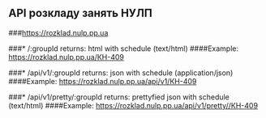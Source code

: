 ## API розкладу занять НУЛП
###https://rozklad.nulp.pp.ua

###* /:groupId
returns: html with schedule (text/html)
####Example: https://rozklad.nulp.pp.ua/КН-409

###* /api/v1/:groupId
returns: json with schedule (application/json)
####Example: https://rozklad.nulp.pp.ua/api/v1/КН-409

###* /api/v1/pretty/:groupId
returns: prettyfied json with schedule (text/html)
####Example: https://rozklad.nulp.pp.ua/api/v1/pretty//КН-409
